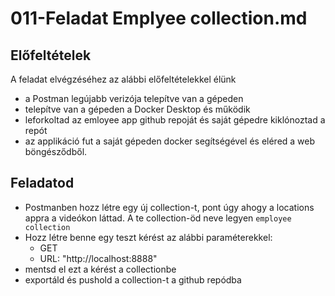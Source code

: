 # 011-Feladat Emplyee collection.md
## Előfeltételek
A feladat elvégzéséhez az alábbi előfeltételekkel élünk
* a Postman legújabb verizója telepítve van a gépeden
* telepítve van a gépeden a Docker Desktop és működik
* leforkoltad az emloyee app github repoját és saját gépedre kiklónoztad a repót
* az applikáció fut a saját gépeden docker segítségével és eléred a web böngésződből.


## Feladatod
* Postmanben hozz létre egy új collection-t, pont úgy ahogy a locations appra a videókon láttad. A te collection-öd neve legyen `employee collection`
* Hozz létre benne egy teszt kérést az alábbi paraméterekkel:
  * GET
  * URL: "http://localhost:8888"
* mentsd el ezt a kérést a collectionbe
* exportáld és pushold a collection-t a github repódba

